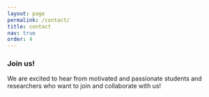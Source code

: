 ```yaml
---
layout: page
permalink: /contact/
title: contact
nav: true
order: 4
---
```


### Join us!  

We are excited to hear from motivated and passionate students and researchers who want to join and collaborate with us!

